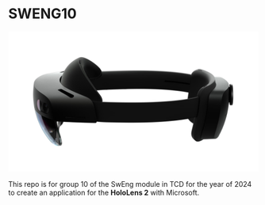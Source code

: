 # SWENG10
![Holo Lens 2](holo.png)

This repo is for group 10 of the SwEng module in TCD for the year of 2024 to create an application for the **HoloLens 2** with Microsoft.
